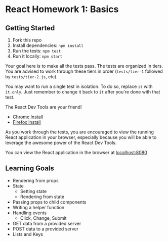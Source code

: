 # React Homework 1: Basics

## Getting Started

1. Fork this repo
2. Install dependencies: `npm install`
3. Run the tests: `npm test`
4. Run it locally: `npm start`

Your goal here is to make all the tests pass. The tests are organized in tiers.
You are advised to work through these tiers in order (`tests/tier-1` followed
by `tests/tier-2.js`, etc).

You may want to run a single test in isolation. To do so, replace `it` with
`it.only`. Just remember to change it back to `it` after you're done with that
test.

The React Dev Tools are your friend!

- [Chrome Install](https://chrome.google.com/webstore/detail/react-developer-tools/fmkadmapgofadopljbjfkapdkoienihi)
- [Firefox Install](https://addons.mozilla.org/en-US/firefox/addon/react-devtools/)

As you work through the tests, you are encouraged to view the running React
application in your browser, especially because you will be able to leverage the
awesome power of the React Dev Tools.

You can view the React application in the browser at
[localhost:8080](http://localhost:8080)

## Learning Goals

- Rendering from props
- State
  - Setting state
  - Rendering from state
- Passing props to child components
- Writing a helper function
- Handling events
  - Click, Change, Submit
- GET data from a provided server
- POST data to a provided server
- Lists and Keys
